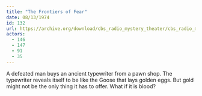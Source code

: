 ```yaml
---
title: "The Frontiers of Fear"
date: 08/13/1974
id: 132
url: https://archive.org/download/cbs_radio_mystery_theater/cbs_radio_mystery_theater-0101-0150.zip/cbs_radio_mystery_theater-0101-0150%2Fcbsrmt_0132_the_frontiers_of_fear.mp3
actors:
  - 146
  - 147
  - 91
  - 35
---
```

A defeated man buys an ancient typewriter from a pawn shop. The typewriter reveals itself to be like the Goose that lays golden eggs. But gold might not be the only thing it has to offer. What if it is blood?